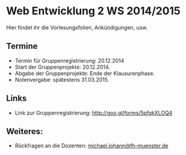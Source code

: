 Web Entwicklung 2 WS 2014/2015
========

Hier findet ihr die Vorlesungsfolien, Ankündigungen, usw. 


Termine
-----------

* Termin für Gruppenregistrierung: 20.12.2014
* Start der Gruppenprojekte: 20.12.2014.
* Abgabe der Gruppenprojekte: Ende der Klausurenphase.
* Notenvergabe: spätestens 31.03.2015.


Links
-----------

* Link zur Gruppenregistrierung: http://goo.gl/forms/5pfqkXLOQ4


Weiteres:
-----------

* Rückfragen an die Dozenten: michael.johann@fh-muenster.de
